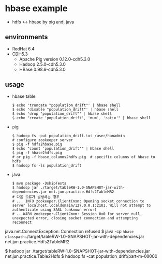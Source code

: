 # hbase example
* hdfs <-> hbase by pig and, java

## environments
* RedHat 6.4
* CDH5.3
  * Apache Pig version 0.12.0-cdh5.3.0 
  * Hadoop 2.5.0-cdh5.3.0
  * HBase 0.98.6-cdh5.3.0

## usage
* hbase table

  ```
  $ echo 'truncate "population_drift"' | hbase shell
  $ echo 'disable "population_drift"' | hbase shell
  $ echo 'drop "population_drift"' | hbase shell
  $ echo "create 'population_drift', 'num', 'ratio'" | hbase shell
  ```
* pig

  ```
  $ hadoop fs -put population_drift.txt /user/hanadmin
  # configure zookeeper server
  $ pig -f hdfs2hbase.pig
  $ echo "count 'population_drift'" | hbase shell
  $ pig -f hbase2hdfs.pig
  # or pig -f hbase_columns2hdfs.pig  # specific columns of hbase to hdfs
  $ hadoop fs -ls population_drift
  ```
* java

  ```
  $ mvn package -DskipTests
  $ hadoop jar ./target/tableRW-1.0-SNAPSHOT-jar-with-dependencies.jar net.jun.practice.Hdfs2TableMR2
  # 다음 오류가 발생하는 경우
  # ... INFO zookeeper.ClientCnxn: Opening socket connection to server localhost.localdomain/127.0.0.1:2181. Will not attempt to authenticate using SASL (unknown error)
  # ...WARN zookeeper.ClientCnxn: Session 0x0 for server null, unexpected error, closing socket connection and attempting reconnect
java.net.ConnectException: Connection refused
  $ java -cp `hbase classpath`:./target/tableRW-1.0-SNAPSHOT-jar-with-dependencies.jar net.jun.practice.Hdfs2TableMR2

  $ hadoop jar ./target/tableRW-1.0-SNAPSHOT-jar-with-dependencies.jar net.jun.practice.Table2Hdfs
  $ hadoop fs -cat population_drift/part-m-00000
  ```
